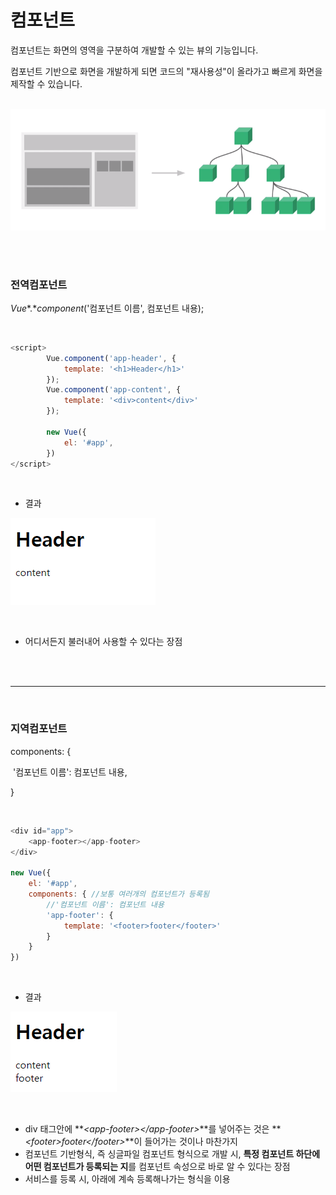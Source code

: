 # 컴포넌트

컴포넌트는 화면의 영역을 구분하여 개발할 수 있는 뷰의 기능입니다.

컴포넌트 기반으로 화면을 개발하게 되면 코드의 "재사용성"이 올라가고 빠르게 화면을 제작할 수 있습니다.

<br>![캡처7](.\캡처7.PNG)

<br><br>

### 전역컴포넌트

*Vue**.**component*('컴포넌트 이름', 컴포넌트 내용);

<br>

```javascript
<script>
        Vue.component('app-header', {
            template: '<h1>Header</h1>'
        });
        Vue.component('app-content', {
            template: '<div>content</div>'
        });

        new Vue({
            el: '#app',
        })
</script>
```

<br>

+ 결과

![캡처8](.\캡처8.PNG)

<br>

+ 어디서든지 불러내어 사용할 수 있다는 장점

<br><br>

-----

<br>

### 지역컴포넌트

components: {

​        '컴포넌트 이름': 컴포넌트 내용,

 }

<br>

```javascript
<div id="app">
    <app-footer></app-footer>
</div>

new Vue({
	el: '#app',
	components: { //보통 여러개의 컴포넌트가 등록됨
		//'컴포넌트 이름': 컴포넌트 내용
		'app-footer': {
			template: '<footer>footer</footer>'
		}
	}
})
```

<br>

+ 결과

![캡처9](.\캡처9.PNG)

<br>

+ div 태그안에 **_\<app-footer>\</app-footer>_**를 넣어주는 것은 **_\<footer>footer\</footer>_**이 들어가는 것이나 마찬가지
+ 컴포넌트 기반형식, 즉 싱글파일 컴포넌트 형식으로 개발 시, **특정 컴포넌트 하단에 어떤 컴포넌트가 등록되는 지**를 컴포넌트 속성으로 바로 알 수 있다는 장점
+ 서비스를 등록 시, 아래에 계속 등록해나가는 형식을 이용



